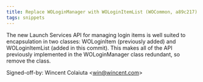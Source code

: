 ```yaml
---
title: Replace WOLoginManager with WOLoginItemList (WOCommon, a89c217)
tags: snippets
---
```


The new Launch Services API for managing login items is well suited to encapsulation in two classes: WOLoginItem (previously added) and WOLoginItemList (added in this commit). This makes all of the API previously implemented in the WOLoginManager class redundant, so remove the class.

Signed-off-by: Wincent Colaiuta &lt;win@wincent.com&gt;

